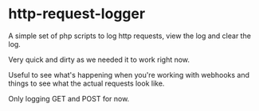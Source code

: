 # http-request-logger

A simple set of php scripts to log http requests, view the log and clear the log. 

Very quick and dirty as we needed it to work right now. 

Useful to see what's happening when you're working with webhooks and things to see what the actual requests look like. 

Only logging GET and POST for now. 

